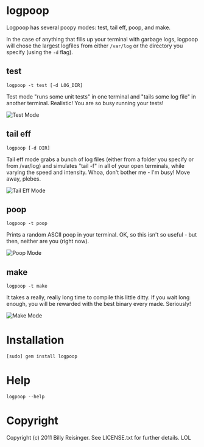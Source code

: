 logpoop
=======

Logpoop has several poopy modes: test, tail eff, poop, and make.

In the case of anything that fills up your terminal with garbage logs, logpoop will chose the largest logfiles from either `/var/log` or the directory you specify (using the `-d` flag).

## test

    logpoop -t test [-d LOG_DIR]

Test mode "runs some unit tests" in one terminal and "tails some log file" in another terminal.  Realistic! You are so busy running your tests!  

![Test Mode](http://unclebilly.github.com/logpoop/images/test.png)

## tail eff
  
    logpoop [-d DIR]

Tail eff mode grabs a bunch of log files (either from a folder you specify or
from /var/log) and simulates "tail -f" in all of your open terminals, while
varying the speed and intensity.  Whoa, don't bother me - I'm busy!  Move away, plebes.

![Tail Eff Mode](http://unclebilly.github.com/logpoop/images/tail_eff.png)

## poop

    logpoop -t poop

Prints a random ASCII poop in your terminal. OK, so this isn't so useful - but then, neither are you (right now).

![Poop Mode](http://unclebilly.github.com/logpoop/images/poop.png)

## make

    logpoop -t make

It takes a really, really long time to compile this little ditty.  If you wait long enough, you will be rewarded with the best binary every made.  Seriously!

![Make Mode](http://unclebilly.github.com/logpoop/images/make.png)

# Installation
    
    [sudo] gem install logpoop
 
# Help
    
    logpoop --help
  
# Copyright
Copyright (c) 2011 Billy Reisinger. See LICENSE.txt for
further details. LOL

